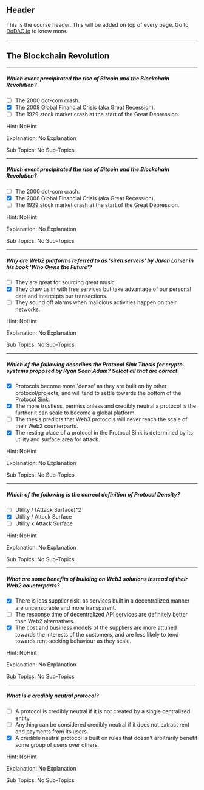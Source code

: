 ## Header
This is the course header. This will be added on top of every page. Go to [DoDAO.io](https://www.dodao.io) to know more.

 ---
 
 ## The Blockchain Revolution
 
 
---

##### Which event precipitated the rise of Bitcoin and the Blockchain Revolution?  

- [ ]  The 2000 dot-com crash.
- [x]  The 2008 Global Financial Crisis (aka Great Recession).
- [ ]  The 1929 stock market crash at the start of the Great Depression.
  
Hint: NoHint
         
Explanation: No Explanation

Sub Topics: No Sub-Topics
 

---

##### Which event precipitated the rise of Bitcoin and the Blockchain Revolution?  

- [ ]  The 2000 dot-com crash.
- [x]  The 2008 Global Financial Crisis (aka Great Recession).
- [ ]  The 1929 stock market crash at the start of the Great Depression.
  
Hint: NoHint
         
Explanation: No Explanation

Sub Topics: No Sub-Topics
 

---

##### Why are Web2 platforms referred to as 'siren servers' by Jaron Lanier in his book 'Who Owns the Future'?  

- [ ]  They are great for sourcing great music.
- [x]  They draw us in with free services but take advantage of our personal data and intercepts our transactions.
- [ ]  They sound off alarms when malicious activities happen on their networks.
  
Hint: NoHint
         
Explanation: No Explanation

Sub Topics: No Sub-Topics
 

---

##### Which of the following describes the Protocol Sink Thesis for crypto-systems proposed by Ryan Sean Adam? Select all that are correct.  

- [x]  Protocols become more 'dense' as they are built on by other protocol/projects, and will tend to settle towards the bottom of the Protocol Sink.
- [x]  The more trustless, permissionless and credibly neutral a protocol is the further it can scale to become a global platform.
- [ ]  The thesis predicts that Web3 protocols will never reach the scale of their Web2 counterparts.
- [x]  The resting place of a protocol in the Protocol Sink is determined by its utility and surface area for attack.
  
Hint: NoHint
         
Explanation: No Explanation

Sub Topics: No Sub-Topics
 

---

##### Which of the following is the correct definition of Protocol Density?  

- [ ]  Utility / (Attack Surface)^2
- [x]  Utility / Attack Surface
- [ ]  Utility x Attack Surface
  
Hint: NoHint
         
Explanation: No Explanation

Sub Topics: No Sub-Topics
 

---

##### What are some benefits of building on Web3 solutions instead of their Web2 counterparts?  

- [x]  There is less supplier risk, as services built in a decentralized manner are uncensorable and more transparent.
- [ ]  The response time of decentralized API services are definitely better than Web2 alternatives.
- [x]  The cost and business models of the suppliers are more attuned towards the interests of the customers, and are less likely to tend towards rent-seeking behaviour as they scale.
  
Hint: NoHint
         
Explanation: No Explanation

Sub Topics: No Sub-Topics
 

---

##### What is a credibly neutral protocol?  

- [ ]  A protocol is credibly neutral if it is not created by a single centralized entity.
- [ ]  Anything can be considered credibly neutral if it does not extract rent and payments from its users.
- [x]  A credible neutral protocol is built on rules that doesn't arbitrarily benefit some group of users over others.
  
Hint: NoHint
         
Explanation: No Explanation

Sub Topics: No Sub-Topics
 
